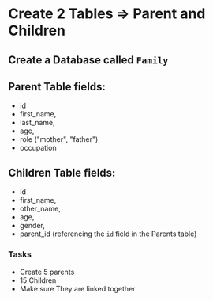 # Create 2 Tables => Parent and Children

## Create a Database called `Family`

## Parent Table fields:
- id
- first_name,
- last_name,
- age,
- role ("mother", "father") 
- occupation

## Children Table fields:
- id
- first_name,
- other_name,
- age,
- gender,
- parent_id (referencing the `id` field in the Parents table)

### Tasks
- Create 5 parents
- 15 Children 
- Make sure They are linked together